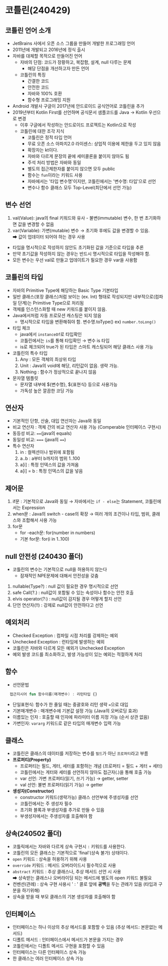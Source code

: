 # 코틀린(240429)
## 코틀린 언어 소개
- JetBrains 사에서 오픈 소스 그룹을 만들어 개발한 프로그래밍 언어
- 2011년에 개발되고 2016년에 정식 출시
- 자바를 대체할 목적으로 만들어진 언어
  - 자바의 단점: 코드가 장황하고, 복잡함, 설계, null 다루는 문제
    - 해당 단점을 개선하고자 만든 언어
  - 코틀린의 특징
    - 간결한 코드
    - 안전한 코드
    - 자바와 100% 호환
    - 함수형 프로그래밍 지원
- Android 개발사 구글이 2017년에 안드로이드 공식언어로 코틀린을 추가
- 2019년부터 Kotlin First를 선언하며 공식문서 샘플코드를 Java → Kotlin 우선으로 변경
  - 이후 구글에서 작성하는 안드로이드 프로젝트는 Kotlin으로 작성
  - 코틀린에 대한 조각 지식
    - 코틀린은 정적 타입 언어
    - 무료 오픈 소스 아파치2.0 라이센스: 상업적 이용에 제한을 두고 있지 않음
    - 확장자는 kt이다.
    - 자바와 다르게 문장의 끝에 세미콜론을 붙이지 않아도 됨
    - 주석 처리 방법은 자바와 동일
    - 별도의 접근제한자를 붙이지 않으면 모두 public
    - 함수는 `fun`이라는 키워드 사용
    - 자바에서는 '타입 변수명'이지만, 코틀린에서는 '변수명: 타입'으로 선언
    - 변수나 함수 클래스 모두 Top-Level(최단에서 선언 가능)

## 변수 선언
1. val(Value): java의 final 키워드와 유사 - 불변(immutable) 변수, 한 번 초기화하면 값을 변경할 수 없음
2. var(Variable): 가변(mutable) 변수 → 초기화 후에도 값을 변경할 수 있음.   
   ➡ 값이 업데이터 되어야 하는 경우 사용
- 타입을 명시적으로 작성하지 않안도 초기화된 값을 기준으로 타입을 추론
- 만약 초기값을 작성하지 않는 경우는 반드시 명시적으로 타입을 작성해야 함.
- 모든 변수는 우선 val로 만들고 업데이트가 필요한 경우 var을 사용함

## 코틀린의 타입
- 자바의 Primitive Type에 해당하는 Basic Type 기본타입
- 일반 클래스(포장 클래스)처럼 보이는 (ex. Int) 형태로 작성되지만 내부적으로(컴파일 단계)는 Primitive Type으로 처리됨
- 객체를 인스턴스화할 때 new 키워드를 붙이지 않음.
- Java에서처럼 자동 프로모션 캐스팅은 되지 않음
  - 명시적으로 타입을 변환해줘야 함. 변수명.toType()   ex) `number.toLong()`
- 타입 체크
  - java에서 `instanceOf`로 타입확인
  - 코틀린에서는 `is`를 통해 타입확인 → 변수 is 타입
  - is로 체크되어 true가 된 타입은 스마트 캐스팅되어 해당 클래스 사용 가능
- 코틀린의 특수 타입
  1. Any : 모든 객체의 최상위 타입
  2. Unit : Java의 void에 해당, 리턴값이 없음. 생략 가능.
  3. Nothing : 함수가 정상적으로 끝나지 않음
- 문자열 템플릿
  - 문자열 내부에 ${변수명}, ${표현식} 등으로 사용가능
  - 가독성 높은 깔끔한 코딩 가능

## 연산자
- 기본적인 단항, 산술, 대입 연산자는 Java와 동일
- 비교 연산자 : 객체 간의 비교 연산자 사용 가능 (Comperable 인터페이스 구현시)
- 동등성 비교: `==`(java의 equals)
- 동일성 비교: `===` (java의 `==`)
- 특수 연산자
  1. in : 컬렉션이나 범위에 포함됨
  2. a..b : a부터 b까지의 범위 1..100
  3. a[i] : 특정 인덱스의 값을 가져옴
  4. a[i] = b : 특정 인덱스의 값을 넣음

## 제어문
1. if문 : 기본적으로 Java와 동일 → 자바에서는 `if - else`는 Statement, 코틀린에서는 Expression
2. when문 : Java의 switch - case의 확장 → 여러 개의 조건이나 타입, 범위, 클래스와 조합해서 사용 가능
3. for문
   - for -each문: for(number in numbers)
   - 기본 for문: for(i in 1..100)

## null 안전성 (240430 폴더)
- 코틀린의 변수는 기본적으로 null을 허용하지 않는다
  - 잠재적인 NPE문제에 대해서 안전성을 갖춤
1. nullable(Type?) : null 값이 필요한 경우 명시적으로 선언
2. safe Call(?.) : null값이 포함될 수 있는 속성이나 함수는 안전 호출
3. elvis operator(?:) : null값이 감지될 경우 어떻게 할지 선언
4. 단언 연산자(!!) : 강제로 null값이 안전하다고 선언

## 예외처리
- Checked Exception : 컴파일 시점 처리를 강제하는 예외
- Unchecked Exception : 런타임에 발생하는 예외
- 코틀린은 자바와 다르게 모든 예외가 Unchecked Exception
- 예외 발생 코드를 최소화하고, 발생 가능성이 있는 예외는 적절하게 처리

## 함수
- 선언문법
```kotlin
  접근지시어 fun 함수이름(매개변수) : 리턴타입 {}
```
- 단일표현식: 함수가 한 줄일 때는 중괄호와 리턴 생략 `=`으로 대입
- 기본매개변수 : 매개변수에 기본값 설정 가능 (Java의 오버로딩 효과)
- 이름있는 인자 : 호출할 때 인자에 파라미터 이름 지정 가능 (순서 상관 없음)
- 가변인자: `vararg` 키워드로 같은 타입의 매개변수 입력 가능

## 클래스
- 코틀린은 클래스의 데이터를 저장하는 변수를 `필드`가 아닌 `프로퍼티`라고 부름
- **프로퍼티(Property)**
  - 프로퍼티는 필드, 게터, 세터를 포함하는 개념 (프로퍼티 = 필드 + 게터 + 세터)
  - 코틀린에서는 게터와 세터를 선언하지 않아도 접근자(.)을 통해 호출 가능
  - var 선언: 가변 프로퍼티(읽기, 쓰기 가능) → getter, setter
  - val 선언: 불변 프로퍼티(읽기 가능) → getter
- **생성자(Constructor)**
  - constructor 키워드(생략가능) 클래스 선언부에 주생성자를 선언
  - 코틀린에서는 주 생성자 필수
  - 초기화 블록과 부생성자를 추가로 만들 수 있음
  - 부생성자에서는 주생성자를 호출해야 함 

## 상속(240502 폴더)
- 코틀릭에서는 자바와 다르게 상속 구현시 `:` 키워드를 사용한다.
- 코틀린의 모든 클래스는 기본적으로 'final'(상속 불가) 상태이다. 
- `open` 키워드 : 상속을 허용하기 위해 사용
- `override` 키워드 : 메서드 오버라이드시 필수적으로 사용 
- `abstract` 키워드 : 추상 클래스나, 추상 메서드 선언 시 사용   
   ➡ 상속받는 클래스나 오버라이딩 되는 메서드에 별도의 open 키워드 불필요
- 컨벤션(관례) : 상속 구현 사용시 ' : ' 콜로 앞에 **공백**을 두는 관례가 있음 (타입과 구분을 하기위해)
- 상속을 받을 때 부모 클래스의 기본 생성자를 호출해야 함 

## 인터페이스
- 인터페이스는 하나 이상의 추상 메서드를 포함할 수 있음 (추상 메서드: 본문없는 메서드)
- 디폴트 메서드 : 인터페이스에서 메서드가 본문을 가지는 경우
- 코틀린에서는 디폴트 메서드 구현을 포함할 수 있음
- 인터페이스는 다른 인터페이스 상속 가능
- 한 클래스는 여러 인터페이스 상속 가능

